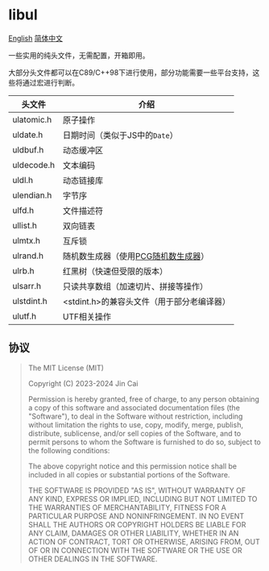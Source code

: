 # libul

[English](README.md)	[简体中文](README_zh_CN.md)

一些实用的纯头文件，无需配置，开箱即用。

大部分头文件都可以在C89/C++98下进行使用，部分功能需要一些平台支持，这些将通过宏进行判断。

| 头文件     | 介绍                                                         |
| ---------- | ------------------------------------------------------------ |
| ulatomic.h | 原子操作                                                     |
| uldate.h   | 日期时间（类似于JS中的`Date`）                               |
| uldbuf.h   | 动态缓冲区                                                   |
| uldecode.h | 文本编码                                                     |
| uldl.h     | 动态链接库                                                   |
| ulendian.h | 字节序                                                       |
| ulfd.h     | 文件描述符                                                   |
| ullist.h   | 双向链表                                                     |
| ulmtx.h    | 互斥锁                                                       |
| ulrand.h   | 随机数生成器（使用[PCG随机数生成器](https://www.pcg-random.org/)） |
| ulrb.h     | 红黑树（快速但受限的版本）                                   |
| ulsarr.h   | 只读共享数组（加速切片、拼接等操作）                         |
| ulstdint.h | <stdint.h>的兼容头文件（用于部分老编译器）                   |
| ulutf.h    | UTF相关操作                                                  |

## 协议

> The MIT License (MIT)
> 
> Copyright (C) 2023-2024 Jin Cai
> 
> Permission is hereby granted, free of charge, to any person obtaining a copy
> of this software and associated documentation files (the "Software"), to deal
> in the Software without restriction, including without limitation the rights
> to use, copy, modify, merge, publish, distribute, sublicense, and/or sell
> copies of the Software, and to permit persons to whom the Software is
> furnished to do so, subject to the following conditions:
> 
> The above copyright notice and this permission notice shall be included in all
> copies or substantial portions of the Software.
> 
> THE SOFTWARE IS PROVIDED "AS IS", WITHOUT WARRANTY OF ANY KIND, EXPRESS OR
> IMPLIED, INCLUDING BUT NOT LIMITED TO THE WARRANTIES OF MERCHANTABILITY,
> FITNESS FOR A PARTICULAR PURPOSE AND NONINFRINGEMENT. IN NO EVENT SHALL THE
> AUTHORS OR COPYRIGHT HOLDERS BE LIABLE FOR ANY CLAIM, DAMAGES OR OTHER
> LIABILITY, WHETHER IN AN ACTION OF CONTRACT, TORT OR OTHERWISE, ARISING FROM,
> OUT OF OR IN CONNECTION WITH THE SOFTWARE OR THE USE OR OTHER DEALINGS IN THE
> SOFTWARE.
